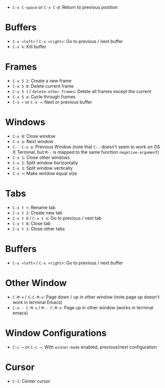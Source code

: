 - `C-x C-space` or `C-x C-@`: Return to previous position

# Buffers

- `C-x <left>` / `C-x <right>`: Go to previous / next buffer
- `C-x k`: Kill buffer

# Frames

- `C-x 5 2`: Create a new frame
- `C-x 5 0`: Delete current frame
- `C-x 5 1` / `delete-other-frames`: Delete all frames except the current
- `C-x 5 o`: Cycle through frames
- `C-x ←` or `C-x →`: Next or previous buffer

# Windows

- `C-x 0`: Close window
- `C-x o`: Next window
- `C-- C-x o`: Previous Window (note that `C--` doesn't seem to work on OS X Terminal, but `M--` is mapped to the same function `negative-argument`)
- `C-x 1`: Close other windows
- `C-x 2`: Split window horizontally
- `C-x 3`: Split window vertically
- `C-x +`: Make window equal size

# Tabs

- `C-x t r`: Rename tab
- `C-x t 2`: Create new tab
- `C-x t O` / `C-x t o`: Go to previous / next tab
- `C-x t 0`: Close tab
- `C-x t 1`: Close other tabs

# Buffers

- `C-x <left>` / `C-x <right>`: Go to previous / next buffer

# Other Window

- `C-M-v` / `S-C-M-v`: Page down / up in other window (note page up doesn't work in terminal Emacs)
- `C-u - C-M-v` / `M-- C-M-v`: Page up in other window (works in terminal emacs)

# Window Configurations

- `C-c ←` or `C-c →`: With `winner-mode` enabled, previous/next configuration

# Cursor

- `C-l`: Center cursor
